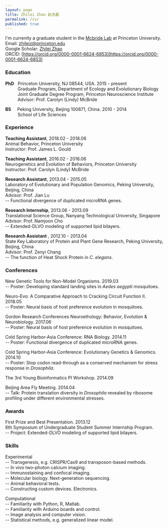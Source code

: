 ```yaml
---
layout: page
title: Zhilei Zhao 赵志磊
permalink: /cv/
published: true
---
```


I'm currently a graduate student in the [Mcbride Lab](https://mcbridelab.princeton.edu/) at Princeton University.    
Email: zhileiz@princeton.edu    
Google Scholar: [Zhilei Zhao](https://scholar.google.com/citations?user=jqFT-xoAAAAJ&hl=en)   
ORCID: [https://orcid.org/0000-0001-6624-6853](https://orcid.org/0000-0001-6624-6853)   

### Education
**PhD**	&nbsp; Princeton University, NJ 08544, USA. 2015 - present    
&nbsp; &nbsp; &nbsp; &nbsp; &nbsp; Graduate Program, Department of Ecology and Evolutionary Biology    
&nbsp; &nbsp; &nbsp; &nbsp; &nbsp; Joint Graduate Degree Program, Princeton Neuroscience Institute      
&nbsp; &nbsp; &nbsp; &nbsp; &nbsp; Advisor: Prof. Carolyn (Lindy) McBride    
     
**BS** &nbsp; &nbsp; Peking University, Beijing 100871, China. 2010 - 2014    
&nbsp; &nbsp; &nbsp; &nbsp; &nbsp; School of Life Sciences  
    
### Experience
**Teaching Assistant**, 2018.02 - 2018.06    
Animal Behavior, Princeton University  
Instructor: Prof. James L. Gould

**Teaching Assistant**, 2016.02 - 2016.06  
Neurogenetics and Evolution of Behaviors, Princeton University  
Instructor: Prof. Carolyn (Lindy) McBride

**Research Assistant**, 2013.04 - 2015.05  
Laboratory of Evolutionary and Population Genomics, Peking University, Beijing, China    
Advisor: Prof. Jian Lu  
-- Functional divergence of duplicated microRNA genes.

**Research Internship**, 2013.06 - 2013.09  
Translational Science Group, Nanyang Technological University, Singapore    
Advisor: Prof. Namjoon Cho  
-- Extended-DLVO modeling of supported lipid bilayers.  

**Research Assistant** , 2012.10 - 2013.04  
State Key Laboratory of Protein and Plant Gene Research, Peking University, Beijing, China   
Advisor: Prof. Zenyi Chang  
-- The function of Heat Shock Protein in _C. elegans_.      
    
### Conferences
New Genetic Tools for Non-Model Organisms. 2019.03  
-- Poster: Developing standard landing sites in _Aedes aegypti_ mosquitoes.   

Neuro-Evo: A Comparative Approach to Cracking Circuit Function II. 2018.05  
-- Poster: Neural basis of host preference evolution in mosquitoes.    

Gordon Research Conferences Neuroethology: Behavior, Evolution & Neurobiology. 2017.06  
-- Poster: Neural basis of host preference evolution in mosquitoes.  

Cold Spring Harbor-Asia Conference: RNA Biology. 2014.11    
-- Poster: Functional divergence of duplicated microRNA genes.  

Cold Spring Harbor-Asia Conference: Evolutionary Genetics & Genomics. 2014.10   
-- Poster: Stop codon read-through as a conserved mechanism for stress response in _Drosophila_.  

The 3rd Young Bioinformatics PI Workshop. 2014.09    

Beijing Area Fly Meeting. 2014.04    
-- Talk: Protein translation diversity in _Drosophila_ revealed by ribosome profiling under different environmental stresses.
    
### Awards
First Prize and Best Presentation. 2013.12    
6th Symposium of Undergraduate Student Summer Internship Program.       	
-- Project: Extended-DLVO modeling of supported lipid bilayers.  
   
### Skills
Experimental  
-- Transgenesis, e.g. CRISPR/Cas9 and transposon-based methods.  
-- In vivo two-photon calcium imaging.  
-- Immunostaining and confocal imaging.  
-- Molecular biology. Next-generation sequencing.   
-- Animal behavioral tests.   
-- Constructing custom devices. Electronics.   

Computational  
-- Familiarity with Python, R, Matlab.  
-- Familiarity with Arduino boards and control.   
-- Image analysis and computer vision.   
-- Statistical methods, e.g. generalized linear model.
